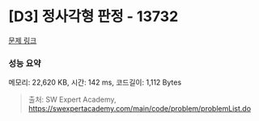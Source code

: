 # [D3] 정사각형 판정 - 13732 

[문제 링크](https://swexpertacademy.com/main/code/problem/problemDetail.do?contestProbId=AX8BAN1qTwoDFARO) 

### 성능 요약

메모리: 22,620 KB, 시간: 142 ms, 코드길이: 1,112 Bytes



> 출처: SW Expert Academy, https://swexpertacademy.com/main/code/problem/problemList.do